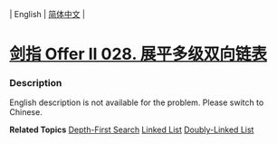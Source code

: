| English | [简体中文](README.md) |

# [剑指 Offer II 028. 展平多级双向链表](https://leetcode.cn/problems/Qv1Da2)
 ### Description
<p>English description is not available for the problem. Please switch to Chinese.</p>

**Related Topics**  [Depth-First Search](https://leetcode.cn/tag/depth-first-search) [Linked List](https://leetcode.cn/tag/linked-list) [Doubly-Linked List](https://leetcode.cn/tag/doubly-linked-list) 